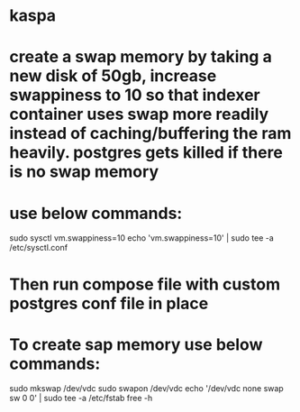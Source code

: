 # kaspa
# create a swap memory by taking a new disk of 50gb, increase swappiness to 10 so that indexer container uses swap more readily instead of caching/buffering the ram heavily. postgres gets killed if there is no swap memory
# use below commands:
  sudo sysctl vm.swappiness=10
  echo 'vm.swappiness=10' | sudo tee -a /etc/sysctl.conf
# Then run compose file with custom postgres conf file in place

# To create sap memory use below commands:
   sudo mkswap /dev/vdc
   sudo swapon /dev/vdc
   echo '/dev/vdc none swap sw 0 0' | sudo tee -a /etc/fstab
   free -h
